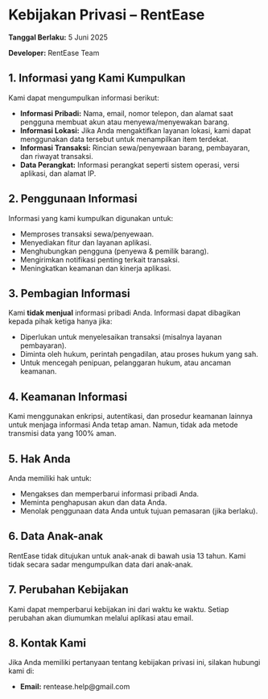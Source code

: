 
<body>

  <h1>Kebijakan Privasi – RentEase</h1>
  <p><strong>Tanggal Berlaku:</strong> 5 Juni 2025</p>
  <p><strong>Developer:</strong> RentEase Team</p>

  <h2>1. Informasi yang Kami Kumpulkan</h2>
  <p>Kami dapat mengumpulkan informasi berikut:</p>
  <ul>
    <li><strong>Informasi Pribadi:</strong> Nama, email, nomor telepon, dan alamat saat pengguna membuat akun atau menyewa/menyewakan barang.</li>
    <li><strong>Informasi Lokasi:</strong> Jika Anda mengaktifkan layanan lokasi, kami dapat menggunakan data tersebut untuk menampilkan item terdekat.</li>
    <li><strong>Informasi Transaksi:</strong> Rincian sewa/penyewaan barang, pembayaran, dan riwayat transaksi.</li>
    <li><strong>Data Perangkat:</strong> Informasi perangkat seperti sistem operasi, versi aplikasi, dan alamat IP.</li>
  </ul>

  <h2>2. Penggunaan Informasi</h2>
  <p>Informasi yang kami kumpulkan digunakan untuk:</p>
  <ul>
    <li>Memproses transaksi sewa/penyewaan.</li>
    <li>Menyediakan fitur dan layanan aplikasi.</li>
    <li>Menghubungkan pengguna (penyewa & pemilik barang).</li>
    <li>Mengirimkan notifikasi penting terkait transaksi.</li>
    <li>Meningkatkan keamanan dan kinerja aplikasi.</li>
  </ul>

  <h2>3. Pembagian Informasi</h2>
  <p>Kami <strong>tidak menjual</strong> informasi pribadi Anda. Informasi dapat dibagikan kepada pihak ketiga hanya jika:</p>
  <ul>
    <li>Diperlukan untuk menyelesaikan transaksi (misalnya layanan pembayaran).</li>
    <li>Diminta oleh hukum, perintah pengadilan, atau proses hukum yang sah.</li>
    <li>Untuk mencegah penipuan, pelanggaran hukum, atau ancaman keamanan.</li>
  </ul>

  <h2>4. Keamanan Informasi</h2>
  <p>Kami menggunakan enkripsi, autentikasi, dan prosedur keamanan lainnya untuk menjaga informasi Anda tetap aman. Namun, tidak ada metode transmisi data yang 100% aman.</p>

  <h2>5. Hak Anda</h2>
  <p>Anda memiliki hak untuk:</p>
  <ul>
    <li>Mengakses dan memperbarui informasi pribadi Anda.</li>
    <li>Meminta penghapusan akun dan data Anda.</li>
    <li>Menolak penggunaan data Anda untuk tujuan pemasaran (jika berlaku).</li>
  </ul>

  <h2>6. Data Anak-anak</h2>
  <p>RentEase tidak ditujukan untuk anak-anak di bawah usia 13 tahun. Kami tidak secara sadar mengumpulkan data dari anak-anak.</p>

  <h2>7. Perubahan Kebijakan</h2>
  <p>Kami dapat memperbarui kebijakan ini dari waktu ke waktu. Setiap perubahan akan diumumkan melalui aplikasi atau email.</p>

  <h2>8. Kontak Kami</h2>
  <p>Jika Anda memiliki pertanyaan tentang kebijakan privasi ini, silakan hubungi kami di:</p>
  <ul>
    <li><strong>Email:</strong> rentease.help@gmail.com</li>
  </ul>

</body>


